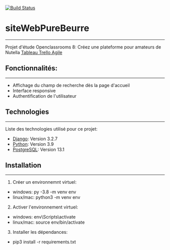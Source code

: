 [![Build Status](https://travis-ci.org/jbbaillet85/PureBeurre.svg?branch=master)](https://travis-ci.org/jbbaillet85/PureBeurre)
# siteWebPureBeurre
***
Projet d'étude Openclassrooms 8: Créez une plateforme pour amateurs de Nutella
[Tableau Trello Agile](https://trello.com/b/YTtPKrDr/site-web-pure-beurre)
## Fonctionnalités:
***
- Affichage du champ de recherche dès la page d'accueil
- Interface responsive
- Authentification de l'utilisateur

## Technologies
***
Liste des technologies utilisé pour ce projet:
* [Django](https://www.djangoproject.com/): Version 3.2.7
* [Python](https://www.python.org/): Version 3.9
* [PostgreSQL](https://www.postgresql.fr/): Version 13.1

## Installation
***
1. Créer un environnemnt virtuel:
- windows: py -3.8 -m venv env
- linux/mac: python3 -m venv env

2. Activer l'environnement virtuel:
- windows: env\Scripts\activate
- linux/mac: source env/bin/activate

3. Installer les dépendances:
- pip3 install -r requirements.txt

